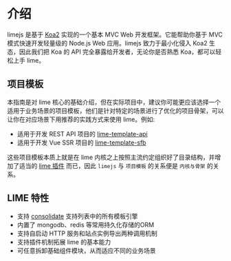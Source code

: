 # 介绍

limejs 是基于 [Koa2](https://koa.bootcss.com/) 实现的一个基本 MVC Web 开发框架。它能帮助你基于 MVC 模式快速开发轻量级的 Node.js Web 应用。limejs 致力于最小化侵入 Koa2 生态，因此我们把 Koa 的 API 完全暴露给开发者，无论你是否熟悉 Koa，都可以轻松上手 lime。

## 项目模板

本指南是对 lime 核心的基础介绍，但在实际项目中，建议你可能更应该选择一个适用于业务场景的项目模板，他们是针对特定的场景进行了优化的项目骨架，可以让你在对应场景下用推荐的实践方式来使用 lime。例如:

* 适用于开发 REST API 项目的 [lime-template-api](#)
* 适用于开发 Vue SSR 项目的 [lime-template-sfb](#)

这些项目模板本质上就是在 lime 内核之上按照主流约定组织好了目录结构，并增加了适当的 [lime 插件](./plugin.md) 而已，因此 `limejs` 与 `项目模板` 的关系便是 `内核与骨架` 的关系。

## LIME 特性

* 支持 [consolidate](https://github.com/tj/consolidate.js/) 支持列表中的所有模板引擎
* 内置了 mongodb、redis 等常用持久化存储的ORM
* 支持自启动 HTTP 服务和站点实例导出两种调用机制
* 支持插件机制拓展 lime 的基本能力
* 可任意拆卸基础组件模块，从而适应不同的业务场景


